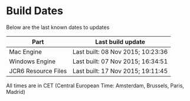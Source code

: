 # Build Dates

Below are the last known dates to updates

Part | Last build update
-----|-----
Mac Engine | Last built: 08 Nov 2015; 10:23:36
Windows Engine | Last built: 07 Nov 2015; 16:34:51
JCR6 Resource Files | Last built: 17 Nov 2015; 19:11:45
All times are in CET (Central European Time: Amsterdam, Brussels, Paris, Madrid)



